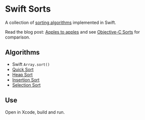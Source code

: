 # Swift Sorts

A collection of [sorting algorithms](http://xkcd.com/1185/) implemented in Swift.

Read the blog post: [Apples to apples](http://www.jessesquires.com/apples-to-apples/) and see [Objective-C Sorts](https://github.com/jessesquires/objc-sorts) for comparison.

## Algorithms

* Swift `Array.sort()`
* [Quick Sort](http://en.wikipedia.org/wiki/Quicksort)
* [Heap Sort](http://en.wikipedia.org/wiki/Heapsort)
* [Insertion Sort](http://en.wikipedia.org/wiki/Insertion_sort)
* [Selection Sort](http://en.wikipedia.org/wiki/Selection_sort)

## Use

Open in Xcode, build and run.
